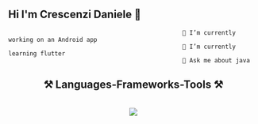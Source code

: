 ## Hi I'm Crescenzi Daniele 👋


                                                     🔭 I’m currently working on an Android app
                                                     🌱 I’m currently learning flutter
                                                     💬 Ask me about java



<h2 align="center">⚒️ Languages-Frameworks-Tools ⚒️</h2>
<br/>
<div align="center">
    <img src="https://skillicons.dev/icons?i=html,css,vscode,github,python,java,javascript,mysql,androidstudio,kotlin,dart,flutter,idea,windows,php,c,flask,gradle,maven,spring,ts" /><br>
</div>
